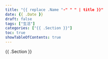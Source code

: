 ```yaml
---
title: "{{ replace .Name "-" " " | title }}"
date: {{ .Date }}
draft: false
tags: ["生活"]
categories: ["{{ .Section }}"]
toc: true
showTableOfContents: true
---
```


{{ .Section }}